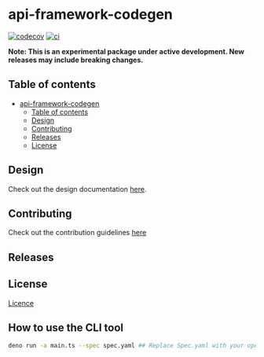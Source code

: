 # api-framework-codegen

<!-- TODO: fix-up/add more badges -->

[![codecov](https://codecov.io/gh/jonnydgreen/api-framework-codegen/graph/badge.svg?token=HDUMM3Z8ZZ)](https://codecov.io/gh/jonnydgreen/api-framework-codegen)
[![ci](https://github.com/jonnydgreen/api-framework-codegen/actions/workflows/ci.yml/badge.svg)](https://github.com/jonnydgreen/api-framework-codegen/actions/workflows/ci.yml)

<!-- TODO: add description -->

**Note: This is an experimental package under active development. New releases
may include breaking changes.**

## Table of contents

- [api-framework-codegen](#api-framework-codegen)
  - [Table of contents](#table-of-contents)
  - [Design](#design)
  - [Contributing](#contributing)
  - [Releases](#releases)
  - [License](#license)

## Design

Check out the design documentation [here](./docs/designs/).

## Contributing

Check out the contribution guidelines [here](.github/CONTRIBUTING.md)

## Releases

<!-- TODO: design and define -->

## License

[Licence](https://github.com/Eyrie-Tech/api-framework-codegen/blob/main/LICENSE)

## How to use the CLI tool

```bash
deno run -a main.ts --spec spec.yaml ## Replace Spec.yaml with your openAPI spec file
```

